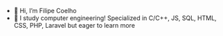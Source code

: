 - 👋 Hi, I’m Filipe Coelho
- 👀 I study computer engineering! Specialized in C/C++, JS, SQL, HTML, CSS, PHP, Laravel but eager to learn more

<!---
Filipecoelho999/Filipecoelho999 is a ✨ special ✨ repository because its `README.md` (this file) appears on your GitHub profile.
You can click the Preview link to take a look at your changes.
--->
